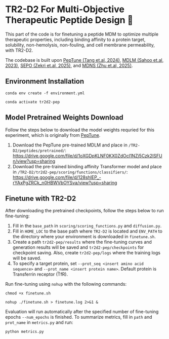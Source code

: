 # TR2-D2 For Multi-Objective Therapeutic Peptide Design 🧫

This part of the code is for finetuning a peptide MDM to optimize multiple therapeutic properties, including binding affinity to a protein target, solubility, non-hemolysis, non-fouling, and cell membrane permeability, with TR2-D2. 

The codebase is built upon [PepTune (Tang et.al, 2024)](https://arxiv.org/abs/2412.17780), [MDLM (Sahoo et.al, 2023)](https://github.com/kuleshov-group/mdlm), [SEPO (Zekri et.al, 2025)](https://github.com/ozekri/SEPO/tree/main), and [MDNS (Zhu et.al, 2025)](https://arxiv.org/abs/2508.10684).

## Environment Installation
```
conda env create -f environment.yml

conda activate tr2d2-pep
```

## Model Pretrained Weights Download

Follow the steps below to download the model weights requried for this experiment, which is originally from [PepTune](https://arxiv.org/abs/2412.17780). 

1. Download the PepTune pre-trained MDLM and place in `/TR2-D2/peptides/pretrained/`: https://drive.google.com/file/d/1oXGDpKLNF0KX0ZdOcl1NZj5Czk2lSFUn/view?usp=sharing 
2. Download the pre-trained binding affinity Transformer model and place in `/TR2-D2/tr2d2-pep/scoring/functions/classifiers/`: https://drive.google.com/file/d/128shlEP_-rYAxPgZRCk_n0HBWVbOYSva/view?usp=sharing



## Finetune with TR2-D2
After downloading the pretrained checkpoints, follow the steps below to run fine-tuning:

1. Fill in the `base_path` in `scoring/scoring_functions.py` and `diffusion.py`. 
2. Fill in `HOME_LOC` to the base path where `TR2-D2` is located and `ENV_PATH` to the directory where your environment is downloaded in `finetune.sh`. 
3. Create a path `tr2d2-pep/results` where the fine-tuning curves and generation results will be saved and `tr2d2-pep/checkpoints` for checkpoint saving. Also, create `tr2d2-pep/logs` where the training logs will be saved.
3. To specify a target protein, set `--prot_seq <insert amino acid sequence>` and `--prot_name <insert protein name>`. Default protein is Transferrin receptor (TfR).

Run fine-tuning using `nohup` with the following commands:
```
chmod +x finetune.sh

nohup ./finetune.sh > finetune.log 2>&1 &
```
Evaluation will run automatically after the specified number of fine-tuning epochs `--num_epochs` is finished. To summarize metrics, fill in `path` and `prot_name` in `metrics.py` and run:

```
python metrics.py
```